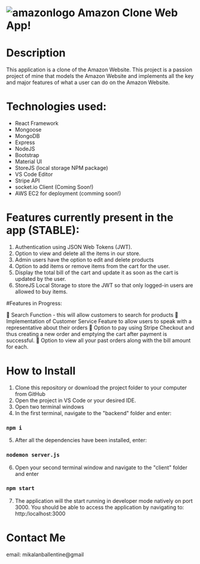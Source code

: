 # ![amazonlogo](http://pngimg.com/uploads/amazon/amazon_PNG11.png) Amazon Clone Web App!

# Description
This application is a clone of the Amazon Website. This project is a passion project of mine that models the Amazon Website and implements all the key and major features of what a user can do on the Amazon Website.

# Technologies used:
- React Framework
- Mongoose
- MongoDB
- Express
- NodeJS
- Bootstrap
- Material UI
- StoreJS (local storage NPM package)
- VS Code Editor
- Stripe API 
- socket.io Client (Coming Soon!)
- AWS EC2 for deployment (comming soon!)

# Features currently present in the app (STABLE):
1. Authentication using JSON Web Tokens (JWT).
2. Option to view and delete all the items in our store.
3. Admin users have the option to edit and delete products
3. Option to add items or remove items from the cart for the user.
4. Display the total bill of the cart and update it as soon as the cart is updated by the user.
5. StoreJS Local Storage to store the JWT so that only logged-in users are allowed to buy items.


#Features in Progress:

  🔨 Search Function - this will allow customers to search for products
  🔨 Implementation of Customer Service Feature to allow users to speak with a representative about their orders
  🔨 Option to pay using Stripe Checkout and thus creating a new order and emptying the cart after payment is successful.
  🔨 Option to view all your past orders along with the bill amount for each.
  
  # How to Install
  1. Clone this repository or download the project folder to your computer from GitHub
  2. Open the project in VS Code or your desired IDE.
  3. Open two terminal windows
  4. In the first terminal, navigate to the "backend" folder and enter:
  ### `npm i`
  5. After all the dependencies have been installed, enter:
  ### `nodemon server.js`
  6. Open your second terminal window and navigate to the "client" folder and enter
  ### `npm start`
  7. The application will the start running in developer mode natively on port 3000. You should be able to access the application by navigating to: http:/localhost:3000

# Contact Me
email: mikalanballentine@gmail
